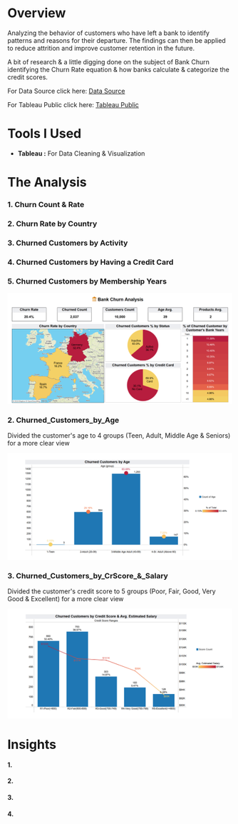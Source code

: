 # Overview

Analyzing the behavior of customers who have left a bank to identify patterns and reasons for their departure.
The findings can then be applied to reduce attrition and improve customer retention in the future.

A bit of research & a little digging done on the subject of Bank Churn identifying the Churn Rate equation & how banks calculate & categorize the credit scores.

For Data Source click here: [Data Source](/Source_Data/Bank+Customer+Churn.zip/)

For Tableau Public click here: [Tableau Public](https://public.tableau.com/views/BankChurn_17249682380290/BankChurnAnalysisOverview?:language=en-US&:sid=&:display_count=n&:origin=viz_share_link)

# Tools I Used

- **Tableau :** For Data Cleaning & Visualization

# The Analysis

### 1. Churn Count & Rate
### 2. Churn Rate by Country
### 3. Churned Customers by Activity
### 4. Churned Customers by Having a Credit Card
### 5. Churned Customers by Membership Years

![](Images/1_Bank_Churn_Analysis_Overview.png)

### 2. Churned_Customers_by_Age

Divided the customer's age to 4 groups (Teen, Adult, Middle Age & Seniors) for a more clear view 

![](Images/2_Churned_Customers_by_Age.png)

### 3. Churned_Customers_by_CrScore_&_Salary

Divided the customer's credit score to 5 groups (Poor, Fair, Good, Very Good & Excellent) for a more clear view 

![](Images/3_Churned_Customers_by_CrScore_&_Salary.png)

# Insights

#### 1. 
#### 2. 
#### 3. 
#### 4. 
